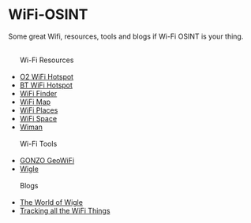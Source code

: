 # WiFi-OSINT
<p>Some great Wifi, resources, tools and blogs if Wi-Fi OSINT is your thing.</p>
<ul>
<br>
Wi-Fi Resources
<br><br/>
 <li><a href="https://o2wifi.co.uk/hotspot">O2 WiFi Hotspot</a></li>
 <li><a href="https://www.btwifi.com/find/">BT WiFi Hotspot</a></li>
 <li><a href="https://instabridge.com/free-wifi/">WiFi Finder</a></li>
 <li><a href="https://www.wifimap.io/">WiFi Map</a></li>
 <li><a href="https://wifiplaces.evidweb.com/">WiFi Places</a></li>
 <li><a href="https://wifispc.com/">WiFi Space</a></li>
 <li><a href="https://www.wiman.me/">Wiman</a></li>
<br>
Wi-Fi Tools
<br><br/>
<li><a href="https://github.com/GONZOsint/geowifi">GONZO GeoWiFi</a></li>
<li><a href="https://wigle.net/">Wigle</a></li>
<br>
Blogs
<br><br/>
<li><a href="https://www.cqcore.uk/the-world-of-wigle/">The World of Wigle</a></li>
<li><a href="https://osintcurio.us/2019/01/15/tracking-all-the-wifi-things/">Tracking all the WiFi Things</a></li>
</ul>
